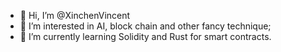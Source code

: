 - 👋 Hi, I’m @XinchenVincent
- 👀 I’m interested in AI, block chain and other fancy technique;
- 🌱 I’m currently learning Solidity and Rust for smart contracts.
<!-- - 💞️ I’m looking to collaborate on ...
- 📫 How to reach me ... -->

<!---
XinchenVincent/XinchenVincent is a ✨ special ✨ repository because its `README.md` (this file) appears on your GitHub profile.
You can click the Preview link to take a look at your changes.
--->
